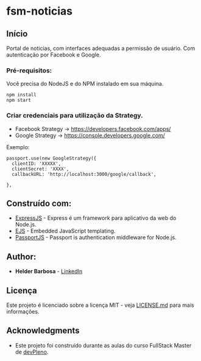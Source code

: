# fsm-noticias

## Início

Portal de noticias, com interfaces adequadas a permissão de usuário. Com autenticação por Facebook e Google.


### Pré-requisitos:

Você precisa do NodeJS e do NPM instalado em sua máquina.

```
npm install
npm start
```

### Criar credenciais para utilização da Strategy.

* Facebook Strategy ->  https://developers.facebook.com/apps/
* Google Strategy ->  https://console.developers.google.com/

Exemplo: 
```
passport.use(new GoogleStrategy({
  clientID: 'XXXXX',
  clientSecret: 'XXXX',
  callbackURL: 'http://localhost:3000/google/callback',

},

```
## Construído com:

* [ExpressJS](https://expressjs.com/pt-br/) - Express é um framework para aplicativo da web do Node.js.
* [EJS](https://ejs.co/) - Embedded JavaScript templating.
* [PassportJS](http://www.passportjs.org/) - Passport is authentication middleware for Node.js.

## Author:

* **Helder Barbosa** - [LinkedIn](https://www.linkedin.com/in/helder-barbosa1/)


## Licença

Este projeto é licenciado sobre a licença MIT - veja [LICENSE.md](LICENSE.md) para mais informações.

## Acknowledgments

* Este projeto foi construído durante as aulas do curso FullStack Master de [devPleno](https://devpleno.com/).

